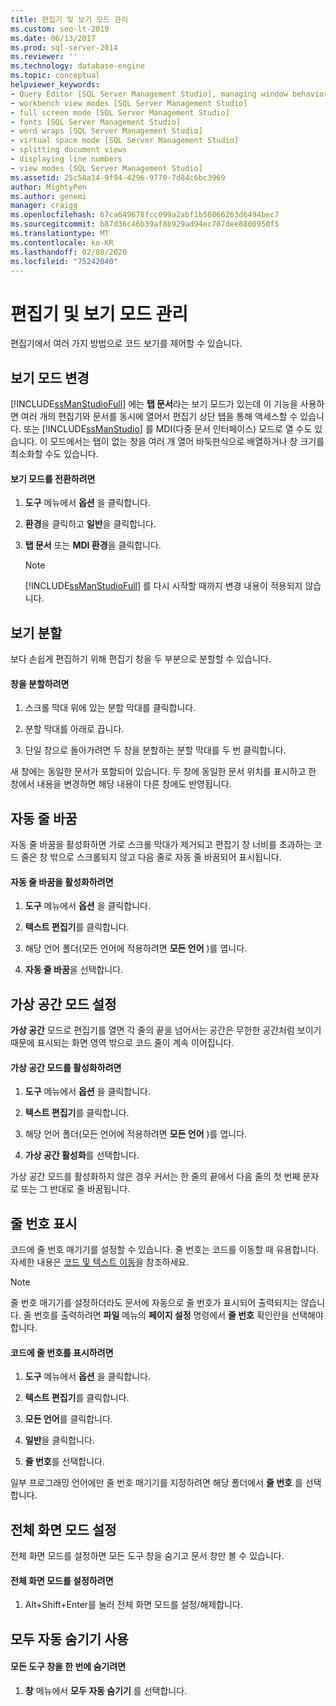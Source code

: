 ```yaml
---
title: 편집기 및 보기 모드 관리
ms.custom: seo-lt-2019
ms.date: 06/13/2017
ms.prod: sql-server-2014
ms.reviewer: ''
ms.technology: database-engine
ms.topic: conceptual
helpviewer_keywords:
- Query Editor [SQL Server Management Studio], managing window behavior
- workbench view modes [SQL Server Management Studio]
- full screen mode [SQL Server Management Studio]
- fonts [SQL Server Management Studio]
- word wraps [SQL Server Management Studio]
- virtual space mode [SQL Server Management Studio]
- splitting document views
- displaying line numbers
- view modes [SQL Server Management Studio]
ms.assetid: 25c58a14-9f94-4296-9770-7d84c6bc3969
author: MightyPen
ms.author: genemi
manager: craigg
ms.openlocfilehash: 67ca649678fcc099a2abf1b50866263d6494bec7
ms.sourcegitcommit: b87d36c46b39af8b929ad94ec707dee8800950f5
ms.translationtype: MT
ms.contentlocale: ko-KR
ms.lasthandoff: 02/08/2020
ms.locfileid: "75242040"
---
```

# <a name="manage-the-editor-and-view-mode"></a>편집기 및 보기 모드 관리
  편집기에서 여러 가지 방법으로 코드 보기를 제어할 수 있습니다.  
  
## <a name="changing-the-view-mode"></a>보기 모드 변경  
 [!INCLUDE[ssManStudioFull](../../includes/ssmanstudiofull-md.md)] 에는 **탭 문서**라는 보기 모드가 있는데 이 기능을 사용하면 여러 개의 편집기와 문서를 동시에 열어서 편집기 상단 탭을 통해 액세스할 수 있습니다. 또는 [!INCLUDE[ssManStudio](../../includes/ssmanstudio-md.md)] 를 MDI(다중 문서 인터페이스) 모드로 열 수도 있습니다. 이 모드에서는 탭이 없는 창을 여러 개 열어 바둑판식으로 배열하거나 창 크기를 최소화할 수도 있습니다.  
  
#### <a name="to-switch-between-view-modes"></a>보기 모드를 전환하려면  
  
1.  **도구** 메뉴에서 **옵션** 을 클릭합니다.  
  
2.  **환경**을 클릭하고 **일반**을 클릭합니다.  
  
3.  **탭 문서** 또는 **MDI 환경**을 클릭합니다.  
  
    > [!NOTE]  
    >  [!INCLUDE[ssManStudioFull](../../includes/ssmanstudiofull-md.md)] 를 다시 시작할 때까지 변경 내용이 적용되지 않습니다.  
  
## <a name="splitting-the-view"></a>보기 분할  
 보다 손쉽게 편집하기 위해 편집기 창을 두 부분으로 분할할 수 있습니다.  
  
#### <a name="to-split-a-window"></a>창을 분할하려면  
  
1.  스크롤 막대 위에 있는 분할 막대를 클릭합니다.  
  
2.  분할 막대를 아래로 끕니다.  
  
3.  단일 창으로 돌아가려면 두 창을 분할하는 분할 막대를 두 번 클릭합니다.  
  
 새 창에는 동일한 문서가 포함되어 있습니다. 두 창에 동일한 문서 위치를 표시하고 한 창에서 내용을 변경하면 해당 내용이 다른 창에도 반영됩니다.  
  
## <a name="word-wrap"></a>자동 줄 바꿈  
 자동 줄 바꿈을 활성화하면 가로 스크롤 막대가 제거되고 편집기 창 너비를 초과하는 코드 줄은 창 밖으로 스크롤되지 않고 다음 줄로 자동 줄 바꿈되어 표시됩니다.  
  
#### <a name="to-activate-word-wrap"></a>자동 줄 바꿈을 활성화하려면  
  
1.  **도구** 메뉴에서 **옵션** 을 클릭합니다.  
  
2.  **텍스트 편집기**를 클릭합니다.  
  
3.  해당 언어 폴더(모든 언어에 적용하려면 **모든 언어** )를 엽니다.  
  
4.  **자동 줄 바꿈**을 선택합니다.  
  
## <a name="enabling-virtual-space-mode"></a>가상 공간 모드 설정  
 **가상 공간** 모드로 편집기를 열면 각 줄의 끝을 넘어서는 공간은 무한한 공간처럼 보이기 때문에 표시되는 화면 영역 밖으로 코드 줄이 계속 이어집니다.  
  
#### <a name="to-enable-virtual-space-mode"></a>가상 공간 모드를 활성화하려면  
  
1.  **도구** 메뉴에서 **옵션** 을 클릭합니다.  
  
2.  **텍스트 편집기**를 클릭합니다.  
  
3.  해당 언어 폴더(모든 언어에 적용하려면 **모든 언어** )를 엽니다.  
  
4.  **가상 공간 활성화**를 선택합니다.  
  
 가상 공간 모드를 활성화하지 않은 경우 커서는 한 줄의 끝에서 다음 줄의 첫 번째 문자로 또는 그 반대로 줄 바꿈됩니다.  
  
## <a name="displaying-line-numbers"></a>줄 번호 표시  
 코드에 줄 번호 매기기를 설정할 수 있습니다. 줄 번호는 코드를 이동할 때 유용합니다. 자세한 내용은 [코드 및 텍스트 이동](navigate-code-and-text.md)을 참조하세요.  
  
> [!NOTE]  
>  줄 번호 매기기를 설정하더라도 문서에 자동으로 줄 번호가 표시되어 출력되지는 않습니다. 줄 번호를 출력하려면 **파일** 메뉴의 **페이지 설정** 명령에서 **줄 번호** 확인란을 선택해야 합니다.  
  
#### <a name="to-display-line-numbers-in-code"></a>코드에 줄 번호를 표시하려면  
  
1.  **도구** 메뉴에서 **옵션** 을 클릭합니다.  
  
2.  **텍스트 편집기**를 클릭합니다.  
  
3.  **모든 언어**를 클릭합니다.  
  
4.  **일반**을 클릭합니다.  
  
5.  **줄 번호**를 선택합니다.  
  
 일부 프로그래밍 언어에만 줄 번호 매기기를 지정하려면 해당 폴더에서 **줄 번호** 를 선택합니다.  
  
## <a name="enabling-full-screen-mode"></a>전체 화면 모드 설정  
 전체 화면 모드를 설정하면 모든 도구 창을 숨기고 문서 창만 볼 수 있습니다.  
  
#### <a name="to-enable-full-screen-mode"></a>전체 화면 모드를 설정하려면  
  
1.  Alt+Shift+Enter를 눌러 전체 화면 모드를 설정/해제합니다.  
  
## <a name="using-auto-hide-all"></a>모두 자동 숨기기 사용  
  
#### <a name="to-hide-all-the-tool-windows-at-once"></a>모든 도구 창을 한 번에 숨기려면  
  
1.  **창** 메뉴에서 **모두 자동 숨기기** 를 선택합니다.  
  
  
